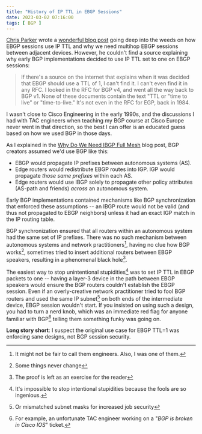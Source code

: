 ```yaml
---
title: "History of IP TTL in EBGP Sessions"
date: 2023-03-02 07:16:00
tags: [ BGP ]
---
```

[Chris Parker](https://www.networkfuntimes.com/about/) wrote a [wonderful blog post](https://www.networkfuntimes.com/your-multihop-bgp-session-probably-isnt-multi-hop/) going deep into the weeds on how EBGP sessions use IP TTL and why we need multihop EBGP sessions between adjacent devices. However, he couldn't find a source explaining why early BGP implementations decided to use IP TTL set to one on EBGP sessions:

> If there's a source on the internet that explains when it was decided that EBGP should use a TTL of 1, I can't find it. I can't even find it in any RFC. I looked in the RFC for BGP v4, and went all the way back to BGP v1. None of these documents contain the text "TTL or "time to live" or "time-to-live." It's not even in the RFC for EGP, back in 1984.
<!--more-->
I wasn't close to Cisco Engineering in the early 1990s, and the discussions I had with TAC engineers when teaching my BGP course at Cisco Europe never went in that direction, so the best I can offer is an educated guess based on how we used BGP in those days.

As I explained in the [Why Do We Need IBGP Full Mesh](https://blog.ipspace.net/2022/10/ibgp-full-mesh.html) blog post, BGP creators assumed we'd use BGP like this:

-   EBGP would propagate IP prefixes between autonomous systems (AS).
-   Edge routers would redistribute EBGP routes into IGP. IGP would propagate *those same prefixes* within each AS.
-   Edge routers would use IBGP solely to propagate other policy attributes (AS-path and friends) *across* an autonomous system.

Early BGP implementations contained mechanisms like BGP synchronization that enforced these assumptions -- an IBGP route would not be valid (and thus not propagated to EBGP neighbors) unless it had an exact IGP match in the IP routing table.

BGP synchronization ensured that all routers within an autonomous system had the same set of IP prefixes. There was no such mechanism between autonomous systems and network practitioners[^NP], having no clue how BGP works[^STNC], sometimes tried to insert additional routers between EBGP speakers, resulting in a phenomenal black hole[^PLER].

The easiest way to stop unintentional stupidities[^SIS] was to set IP TTL in EBGP packets to one -- having a layer-3 device in the path between EBGP speakers would ensure the BGP routers couldn't establish the EBGP session. Even if an overly-creative network practitioner tried to fool BGP routers and used the same IP subnet[^JS] on both ends of the intermediate device, EBGP session wouldn't start. If you insisted on using such a design, you had to turn a nerd knob, which was an immediate red flag for anyone familiar with BGP[^TAC] telling them something funky was going on.

**Long story short**: I suspect the original use case for EBGP TTL=1 was enforcing sane designs, not BGP session security.

[^NP]: It might not be fair to call them engineers. Also, I was one of them.

[^STNC]: Some things never change

[^PLER]: The proof is left as an exercise for the reader

[^SIS]: It's impossible to stop intentional stupidities because the fools are so ingenious.

[^JS]: Or mismatched subnet masks for increased job security

[^TAC]: For example, an unfortunate TAC engineer working on a "_BGP is broken in Cisco IOS_" ticket.
